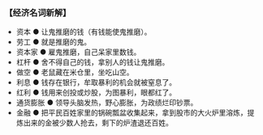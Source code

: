### 【经济名词新解】

- 资本 ● 让鬼推磨的钱（有钱能使鬼推磨）。
- 劳工 ●  就是推磨的鬼。
- 资本家 ● 雇鬼推磨，自己呆家里数钱。
- 杠杆 ● 舍不得自己的钱，拿别人的钱让鬼推磨。
- 做空 ● 老鼠藏在米仓里，坐吃山空。
- 利息 ● 钱存在银行，牟取暴利的机会就被窒息了。
- 红利 ● 钱用来创投或炒股，为图暴利，眼都红了。
- 通货膨胀 ●  领导头脑发热，野心膨胀，为政绩烂印钞票。
- 金融 ● 把平民百姓家里的锅碗瓢盆收集起来，拿到股市的大火炉里溶炼，提炼出来的金被少数人抢去，剩下的炉渣退还百姓。 
